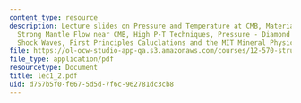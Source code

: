 ```yaml
---
content_type: resource
description: Lecture slides on Pressure and Temperature at CMB, Materials at CMB,
  Strong Mantle Flow near CMB, High P-T Techniques, Pressure - Diamond Anvil Cells,
  Shock Waves, First Principles Caluclations and the MIT Mineral Physics Lab.
file: https://ol-ocw-studio-app-qa.s3.amazonaws.com/courses/12-570-structure-and-dynamics-of-the-cmb-region-spring-2004/d757b5f0f6675d5d7f6c962781dc3cb8_lec1_2.pdf
file_type: application/pdf
resourcetype: Document
title: lec1_2.pdf
uid: d757b5f0-f667-5d5d-7f6c-962781dc3cb8
---
```


